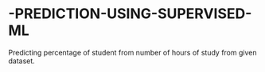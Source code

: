 # -PREDICTION-USING-SUPERVISED-ML
Predicting percentage of student from number of hours of study from given dataset.
